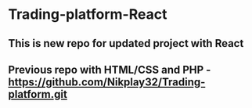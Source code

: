 # Trading-platform-React
## This is new repo for updated project with React
## Previous repo with HTML/CSS and PHP - https://github.com/Nikplay32/Trading-platform.git
